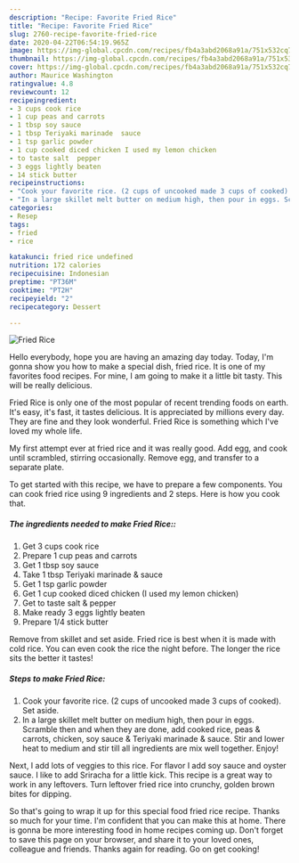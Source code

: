 ```yaml
---
description: "Recipe: Favorite Fried Rice"
title: "Recipe: Favorite Fried Rice"
slug: 2760-recipe-favorite-fried-rice
date: 2020-04-22T06:54:19.965Z
image: https://img-global.cpcdn.com/recipes/fb4a3abd2068a91a/751x532cq70/fried-rice-recipe-main-photo.jpg
thumbnail: https://img-global.cpcdn.com/recipes/fb4a3abd2068a91a/751x532cq70/fried-rice-recipe-main-photo.jpg
cover: https://img-global.cpcdn.com/recipes/fb4a3abd2068a91a/751x532cq70/fried-rice-recipe-main-photo.jpg
author: Maurice Washington
ratingvalue: 4.8
reviewcount: 12
recipeingredient:
- 3 cups cook rice
- 1 cup peas and carrots
- 1 tbsp soy sauce
- 1 tbsp Teriyaki marinade  sauce
- 1 tsp garlic powder
- 1 cup cooked diced chicken I used my lemon chicken
- to taste salt  pepper
- 3 eggs lightly beaten
- 14 stick butter
recipeinstructions:
- "Cook your favorite rice. (2 cups of uncooked made 3 cups of cooked). Set aside."
- "In a large skillet melt butter on medium high, then pour in eggs. Scramble then and when they are done, add cooked rice, peas &amp; carrots, chicken, soy sauce &amp; Teriyaki marinade &amp; sauce. Stir and lower heat to medium and stir till all ingredients are mix well together. Enjoy!"
categories:
- Resep
tags:
- fried
- rice

katakunci: fried rice undefined
nutrition: 172 calories
recipecuisine: Indonesian
preptime: "PT36M"
cooktime: "PT2H"
recipeyield: "2"
recipecategory: Dessert

---
```



![Fried Rice](https://img-global.cpcdn.com/recipes/fb4a3abd2068a91a/751x532cq70/fried-rice-recipe-main-photo.jpg)

Hello everybody, hope you are having an amazing day today. Today, I'm gonna show you how to make a special dish, fried rice. It is one of my favorites food recipes. For mine, I am going to make it a little bit tasty. This will be really delicious.

Fried Rice is only one of the most popular of recent trending foods on earth. It's easy, it's fast, it tastes delicious. It is appreciated by millions every day. They are fine and they look wonderful. Fried Rice is something which I've loved my whole life.

My first attempt ever at fried rice and it was really good. Add egg, and cook until scrambled, stirring occasionally. Remove egg, and transfer to a separate plate.


To get started with this recipe, we have to prepare a few components. You can cook fried rice using 9 ingredients and 2 steps. Here is how you cook that.

##### The ingredients needed to make Fried Rice::

1. Get 3 cups cook rice
1. Prepare 1 cup peas and carrots
1. Get 1 tbsp soy sauce
1. Take 1 tbsp Teriyaki marinade &amp; sauce
1. Get 1 tsp garlic powder
1. Get 1 cup cooked diced chicken (I used my lemon chicken)
1. Get to taste salt &amp; pepper
1. Make ready 3 eggs lightly beaten
1. Prepare 1/4 stick butter


Remove from skillet and set aside. Fried rice is best when it is made with cold rice. You can even cook the rice the night before. The longer the rice sits the better it tastes! 

##### Steps to make Fried Rice:

1. Cook your favorite rice. (2 cups of uncooked made 3 cups of cooked). Set aside.
1. In a large skillet melt butter on medium high, then pour in eggs. Scramble then and when they are done, add cooked rice, peas &amp; carrots, chicken, soy sauce &amp; Teriyaki marinade &amp; sauce. Stir and lower heat to medium and stir till all ingredients are mix well together. Enjoy!


Next, I add lots of veggies to this rice. For flavor I add soy sauce and oyster sauce. I like to add Sriracha for a little kick. This recipe is a great way to work in any leftovers. Turn leftover fried rice into crunchy, golden brown bites for dipping. 

So that's going to wrap it up for this special food fried rice recipe. Thanks so much for your time. I'm confident that you can make this at home. There is gonna be more interesting food in home recipes coming up. Don't forget to save this page on your browser, and share it to your loved ones, colleague and friends. Thanks again for reading. Go on get cooking!
